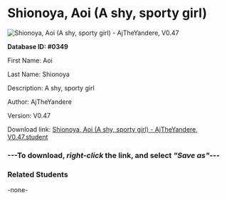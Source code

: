 # Shionoya, Aoi (A shy, sporty girl)

<img src="Files/Shionoya, Aoi (A shy, sporty girl).png" title="Shionoya, Aoi (A shy, sporty girl) - AjTheYandere, V0.47">

**Database ID: #0349**

First Name: Aoi

Last Name: Shionoya

Description: A shy, sporty girl

Author: AjTheYandere

Version: V0.47

Download link: <a href="https://raw.githubusercontent.com/Arbiter1223/Daigaku-Gurashi-Custom-Students/master/Files/Student Files/Shionoya%2C%20Aoi%20(A%20shy%2C%20sporty%20girl)%20-%20AjTheYandere%2C%20V0.47.student">Shionoya, Aoi (A shy, sporty girl) - AjTheYandere, V0.47.student</a>

### ---**To download, _right-click_ the link, and select _"Save as"_**---

### Related Students

-none-
